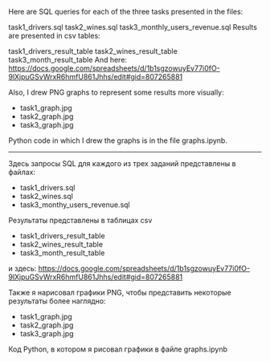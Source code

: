 Here are SQL queries for each of the three tasks presented in the files:

task1_drivers.sql
task2_wines.sql
task3_monthly_users_revenue.sql
Results are presented in csv tables:

task1_drivers_result_table
task2_wines_result_table
task3_month_result_table
And here: https://docs.google.com/spreadsheets/d/1b1sgzowuyEv77i0fO-9lXjpuGSvWrxR6hmfU861Jhhs/edit#gid=807265881

Also, I drew PNG graphs to represent some results more visually:
- task1_graph.jpg
- task2_graph.jpg
- task3_graph.jpg

Python code in which I drew the graphs is in the file graphs.ipynb.

_______________________________

Здесь запросы SQL для каждого из трех заданий представлены в файлах:

- task1_drivers.sql
- task2_wines.sql
- task3_monthy_users_revenue.sql

Результаты представлены в таблицах csv 
- task1_drivers_result_table
- task2_wines_result_table
- task3_month_result_table

и здесь: https://docs.google.com/spreadsheets/d/1b1sgzowuyEv77i0fO-9lXjpuGSvWrxR6hmfU861Jhhs/edit#gid=807265881

Также я нарисовал графики PNG, чтобы представить некоторые результаты более наглядно:
- task1_graph.jpg
- task2_graph.jpg
- task3_graph.jpg

Код Python, в котором я рисовал графики в файле graphs.ipynb
